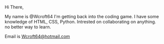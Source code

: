 Hi There, 

My name is @Wcroft64 I'm getting back into the coding game. I have some knowledge of HTML, CSS, Python.
Intrested on collaborating on anything. no better way to learn. 

Email is Wcroft64@hotmail.com

<!---
wcroft64/wcroft64 is a ✨ special ✨ repository because its `README.md` (this file) appears on your GitHub profile.
You can click the Preview link to take a look at your changes.
--->
